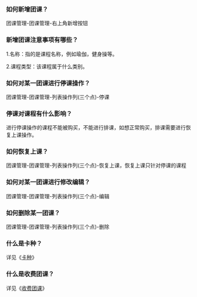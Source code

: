 ### 如何新增团课？

团课管理-团课管理-右上角新增按钮

### 新增团课注意事项有哪些？

1.名称：指的是课程名称，例如瑜伽，健身操等。

2.课程类型：该课程属于什么类别。

### 如何对某一团课进行停课操作？

团课管理-团课管理-列表操作列(三个点)-停课

### 停课对课程有什么影响？

进行停课操作的课程不能被购买，不能进行排课，如想正常购买，排课需要进行恢复上课操作。

### 如何恢复上课？

团课管理-团课管理-列表操作列(三个点)-恢复上课，恢复上课只针对停课的课程

### 如何对某一团课进行修改编辑？

团课管理-团课管理-列表操作列(三个点)-编辑

### 如何删除某一团课？

团课管理-团课管理-列表操作列(三个点)-删除

### 什么是卡种？

详见《[卡种](https://alanfit.github.io/AlanHelpDoc/阿懒工作室版本/基本概念/卡种)》

### 什么是收费团课？

详见《[收费团课](https://alanfit.github.io/AlanHelpDoc/阿懒工作室版本/团课/收费团课)》

